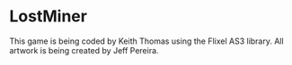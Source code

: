 LostMiner
=========
This game is being coded by Keith Thomas using the Flixel AS3 library. All artwork is being created by Jeff Pereira.

